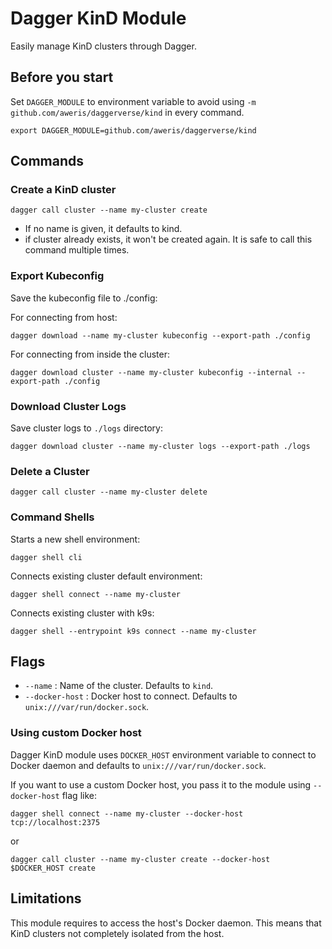 # Dagger KinD Module

Easily manage KinD clusters through Dagger.

## Before you start

Set `DAGGER_MODULE` to environment variable to avoid using `-m github.com/aweris/daggerverse/kind` in every command.

```shell
export DAGGER_MODULE=github.com/aweris/daggerverse/kind
```

## Commands

### Create a KinD cluster

```shell
dagger call cluster --name my-cluster create
```

- If no name is given, it defaults to kind.
- if cluster already exists, it won't be created again. It is safe to call this command multiple times.

### Export Kubeconfig

Save the kubeconfig file to ./config:

For connecting from host: 

```shell
dagger download --name my-cluster kubeconfig --export-path ./config
```
For connecting from inside the cluster:

```shell
dagger download cluster --name my-cluster kubeconfig --internal --export-path ./config
```

### Download Cluster Logs 

Save cluster logs to `./logs` directory:

```shell
dagger download cluster --name my-cluster logs --export-path ./logs
```

### Delete a Cluster

```shell
dagger call cluster --name my-cluster delete
```

### Command Shells

Starts a new shell environment:

```shell
dagger shell cli
```

Connects existing cluster default environment:

```shell
dagger shell connect --name my-cluster
```

Connects existing cluster with k9s:

```shell
dagger shell --entrypoint k9s connect --name my-cluster
```

## Flags      

- `--name` : Name of the cluster. Defaults to `kind`.
- `--docker-host` : Docker host to connect. Defaults to `unix:///var/run/docker.sock`.

### Using custom Docker host

Dagger KinD module uses `DOCKER_HOST` environment variable to connect to Docker daemon and defaults to `unix:///var/run/docker.sock`.

If you want to use a custom Docker host, you pass it to the module using `--docker-host` flag like:

```shell
dagger shell connect --name my-cluster --docker-host tcp://localhost:2375
```

or 

```shell
dagger call cluster --name my-cluster create --docker-host $DOCKER_HOST create
```



## Limitations

This module requires to access the host's Docker daemon. This means that KinD clusters not completely isolated from the
host. 